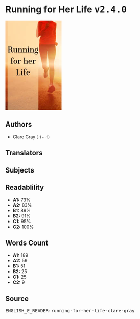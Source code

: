 # Running for Her Life <kbd>v2.4.0</kbd>

![](./cover.medium.jpg "")

## Authors


 - Clare Gray <small>(-1 - -1)</small>

## Translators



## Subjects



## Readablility


 - **A1:** 73%
 - **A2:** 83%
 - **B1:** 89%
 - **B2:** 91%
 - **C1:** 95%
 - **C2:** 100%

## Words Count


 - **A1:** 189
 - **A2:** 59
 - **B1:** 51
 - **B2:** 25
 - **C1:** 25
 - **C2:** 9

## Source


<kbd>ENGLISH_E_READER:running-for-her-life-clare-gray</kbd>
